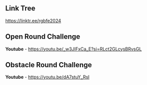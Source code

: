 ## Link Tree
https://linktr.ee/rgbfe2024
## Open Round Challenge
**Youtube** - https://youtu.be/_w3JlFxCa_E?si=RLct2GLcysBRvsGL
## Obstacle Round Challenge
**Youtube** - https://youtu.be/dA7stuY_RsI
